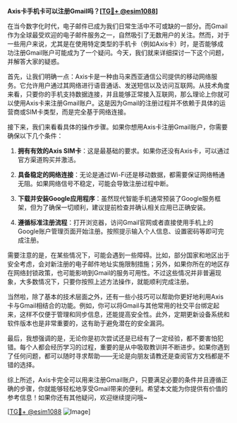 **Axis卡手机卡可以注册Gmail吗？[[TG💪+ @esim1088](https://t.me/s/esim1088)]**

在当今数字化时代，电子邮件已成为我们日常生活中不可或缺的一部分。而Gmail作为全球最受欢迎的电子邮件服务之一，自然吸引了无数用户的关注。然而，对于一些用户来说，尤其是在使用特定类型的手机卡（例如Axis卡）时，是否能够成功注册Gmail账户可能成为了一个疑问。今天，我们就来详细探讨一下这个问题，并解答大家的疑惑。

首先，让我们明确一点：Axis卡是一种由马来西亚通信公司提供的移动网络服务。它允许用户通过其网络进行语音通话、发送短信以及访问互联网。从技术角度来看，只要你的手机支持数据连接，并且能够正常接入互联网，那么理论上你就可以使用Axis卡来注册Gmail账户。这是因为Gmail的注册过程并不依赖于具体的运营商或SIM卡类型，而是完全基于网络连接。

接下来，我们来看看具体的操作步骤。如果你想用Axis卡注册Gmail账户，你需要确保以下几个条件：

1. **拥有有效的Axis SIM卡**：这是最基础的要求。如果你还没有Axis卡，可以通过官方渠道购买并激活。
   
2. **具备稳定的网络连接**：无论是通过Wi-Fi还是移动数据，都需要保证网络畅通无阻。如果网络信号不稳定，可能会导致注册过程中断。

3. **下载并安装Google应用程序**：虽然现代智能手机通常预装了Google服务框架，但为了确保一切顺利，建议提前检查并确认相关应用已正确安装。

4. **遵循标准注册流程**：打开浏览器，访问Gmail官网或者直接使用手机上的Google账户管理页面开始注册。按照提示输入个人信息、设置密码等即可完成注册。

需要注意的是，在某些情况下，可能会遇到一些障碍。比如，部分国家和地区出于安全考虑，会对新注册的电子邮件地址实施限制措施；另外，如果你所在的地区存在网络封锁政策，也可能影响到Gmail的服务可用性。不过这些情况并非普遍现象，大多数情况下，只要你按照上述方法操作，就能顺利完成注册。

当然啦，除了基本的技术层面之外，还有一些小技巧可以帮助你更好地利用Axis卡与Gmail相结合的功能。例如，你可以将Gmail与其他常用的社交平台绑定起来，这样不仅便于管理和同步信息，还能提高安全性。此外，定期更新设备系统和软件版本也是非常重要的，这有助于避免潜在的安全漏洞。

最后，我想强调的是，无论你是初次尝试还是已经有了一定经验，都不要害怕犯错。每个人都会经历学习的过程，重要的是从中吸取教训并不断进步。如果你遇到了任何问题，都可以随时寻求帮助——无论是向朋友请教还是查阅官方文档都是不错的选择。

综上所述，Axis卡完全可以用来注册Gmail账户，只要满足必要的条件并且遵循正确的步骤，你就能够轻松地享受Gmail带来的便利。希望本文能为你提供有价值的参考信息！如果你还有其他疑问，欢迎继续提问哦~

[[TG💪+ @esim1088](https://t.me/s/esim1088) ![Image](https://i.postimg.cc/4NQfJmqS/Snipaste-2025-05-13-00-14-12.png)]